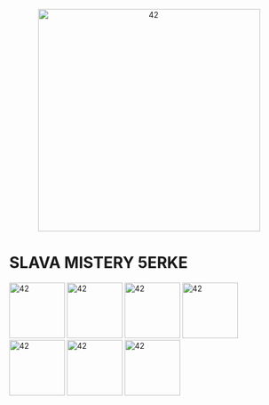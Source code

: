 <p align="center"><img alt="42" src="https://sun9-44.userapi.com/impg/REupVmUEypGs9X7deoUyZAxwiM1aPHBbX1qGjQ/pDfpRGkCszs.jpg?size=652x567&quality=95&sign=2838a11d4fb36ebfc2d3b3b3e93ea9f3&c_uniq_tag=Bzp4c2-tOUYSFU9r3hv7NiffNzAycifta5B8WWf9RAI&type=album" width="400px" height="400px"/></p>

# SLAVA MISTERY 5ERKE

<div display="flex">
<img alt="42" src="https://img.freepik.com/premium-photo/number-42_2227-1094.jpg" width="100px" height="100px"/>
<img alt="42" src="https://img.freepik.com/premium-photo/number-42_2227-1094.jpg" width="100px" height="100px"/>
<img alt="42" src="https://img.freepik.com/premium-photo/number-42_2227-1094.jpg" width="100px" height="100px"/>
<img alt="42" src="https://img.freepik.com/premium-photo/number-42_2227-1094.jpg" width="100px" height="100px"/>
<img alt="42" src="https://img.freepik.com/premium-photo/number-42_2227-1094.jpg" width="100px" height="100px"/>
<img alt="42" src="https://img.freepik.com/premium-photo/number-42_2227-1094.jpg" width="100px" height="100px"/>
<img alt="42" src="https://img.freepik.com/premium-photo/number-42_2227-1094.jpg" width="100px" height="100px"/>

</div>
